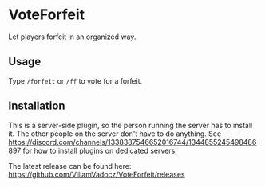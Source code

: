 # VoteForfeit

Let players forfeit in an organized way.

## Usage
Type `/forfeit` or `/ff` to vote for a forfeit.

## Installation
This is a server-side plugin, so the person running the server has to install it. The other people on the server don't have to do anything.
See https://discord.com/channels/1338387546652016744/1344855245498486897 for how to install plugins on dedicated servers.

The latest release can be found here: https://github.com/ViliamVadocz/VoteForfeit/releases
